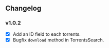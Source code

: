 ## Changelog

### v1.0.2

- [x] Add an ID field to each torrents.
- [x] Bugfix `download` method in TorrentsSearch.